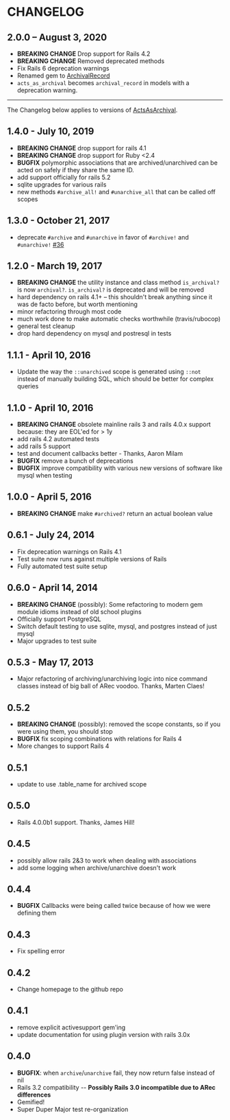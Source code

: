 # CHANGELOG


## 2.0.0 – August 3, 2020

* **BREAKING CHANGE** Drop support for Rails 4.2
* **BREAKING CHANGE** Removed deprecated methods
* Fix Rails 6 deprecation warnings
* Renamed gem to [ArchivalRecord](https://github.com/janxious/archival_record/)
* `acts_as_archival` becomes `archival_record` in models with a deprecation warning.

-------

The Changelog below applies to versions of [ActsAsArchival](https://github.com/expectedbehavior/acts_as_archival/).

## 1.4.0 - July 10, 2019
* **BREAKING CHANGE** drop support for rails 4.1
* **BREAKING CHANGE** drop support for Ruby <2.4
* **BUGFIX** polymorphic associations that are archived/unarchived can be acted on safely if they share the same ID.
* add support officially for rails 5.2
* sqlite upgrades for various rails
* new methods `#archive_all!` and `#unarchive_all` that can be called off scopes


## 1.3.0 - October 21, 2017
* deprecate `#archive` and `#unarchive` in favor of `#archive!` and `#unarchive!` [#36](https://github.com/expectedbehavior/acts_as_archival/pull/36)

## 1.2.0 - March 19, 2017
* **BREAKING CHANGE** the utility instance and class method `is_archival?` is now `archival?`. `is_archival?` is deprecated and will be removed
* hard dependency on rails 4.1+ – this shouldn't break anything since it was de facto before, but worth mentioning
* minor refactoring through most code
* much work done to make automatic checks worthwhile (travis/rubocop)
* general test cleanup
* drop hard dependency on mysql and postresql in tests

## 1.1.1 - April 10, 2016
* Update the way the `::unarchived` scope is generated using `::not` instead of manually building SQL, which should be better for complex queries

## 1.1.0 - April 10, 2016
* **BREAKING CHANGE** obsolete mainline rails 3 and rails 4.0.x support because: they are EOL'ed for > 1y
* add rails 4.2 automated tests
* add rails 5 support
* test and document callbacks better - Thanks, Aaron Milam
* **BUGFIX** remove a bunch of deprecations
* **BUGFIX** improve compatibility with various new versions of software like mysql when testing

## 1.0.0 - April 5, 2016
* **BREAKING CHANGE** make `#archived?` return an actual boolean value

## 0.6.1 - July 24, 2014
* Fix deprecation warnings on Rails 4.1
* Test suite now runs against multiple versions of Rails
* Fully automated test suite setup

## 0.6.0 - April 14, 2014
* **BREAKING CHANGE** (possibly): Some refactoring to modern gem module idioms instead of old school plugins
* Officially support PostgreSQL
* Switch default testing to use sqlite, mysql, and postgres instead of just mysql
* Major upgrades to test suite

## 0.5.3 - May 17, 2013
* Major refactoring of archiving/unarchiving logic into nice command classes instead of big ball of ARec voodoo. Thanks, Marten Claes!

## 0.5.2
* **BREAKING CHANGE** (possibly): removed the scope constants, so if you were using them, you should stop
* **BUGFIX** fix scoping combinations with relations for Rails 4
* More changes to support Rails 4

## 0.5.1
* update to use .table_name for archived scope

## 0.5.0
* Rails 4.0.0b1 support. Thanks, James Hill!

## 0.4.5
* possibly allow rails 2&3 to work when dealing with associations
* add some logging when archive/unarchive doesn't work

## 0.4.4
* **BUGFIX** Callbacks were being called twice because of how we were defining them

## 0.4.3
* Fix spelling error

## 0.4.2
* Change homepage to the github repo

## 0.4.1
* remove explicit activesupport gem'ing
* update documentation for using plugin version with rails 3.0x

## 0.4.0
* **BUGFIX**: when `archive`/`unarchive` fail, they now return false instead of nil
* Rails 3.2 compatibility -- **Possibly Rails 3.0 incompatible due to ARec differences**
* Gemified!
* Super Duper Major test re-organization
